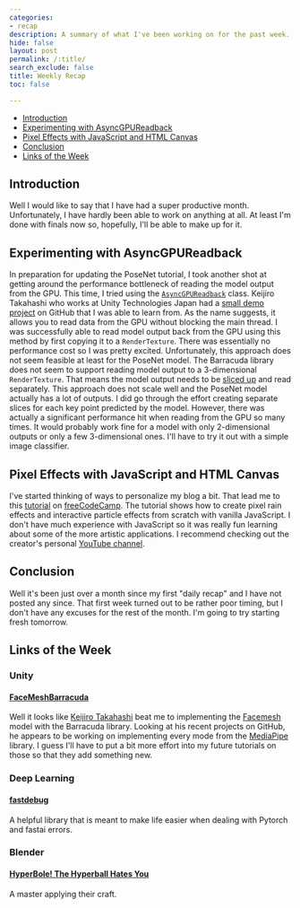 ```yaml
---
categories:
- recap
description: A summary of what I've been working on for the past week.
hide: false
layout: post
permalink: /:title/
search_exclude: false
title: Weekly Recap
toc: false

---
```


* [Introduction](#introduction)
* [Experimenting with AsyncGPUReadback](#experimenting-with-asyncgpureadback)
* [Pixel Effects with JavaScript and HTML Canvas](#pixel-effects-with-javascript-and-html-canvas)
* [Conclusion](#conclusion)
* [Links of the Week](#links-of-the-week)



## Introduction

Well I would like to say that I have had a super productive month. Unfortunately, I have hardly been able to work on anything at all. At least I'm done with finals now so, hopefully, I'll be able to make up for it. 



## Experimenting with AsyncGPUReadback

In preparation for updating the PoseNet tutorial, I took another shot at getting around the performance bottleneck of reading the model output from the GPU. This time, I tried using the [`AsyncGPUReadback`](https://docs.unity3d.com/ScriptReference/Rendering.AsyncGPUReadback.html) class. Keijiro Takahashi who works at Unity Technologies Japan had a [small demo project](https://github.com/keijiro/AsyncCaptureTest) on GitHub that I was able to learn from. As the name suggests, it allows you to read data from the GPU without blocking the main thread. I was successfully able to read model output back from the GPU using this method by first copying it to a `RenderTexture`. There was essentially no performance cost so I was pretty excited. Unfortunately, this approach does not seem feasible at least for the PoseNet model. The Barracuda library does not seem to support reading model output to a 3-dimensional `RenderTexture`. That means the model output needs to be [sliced up](https://docs.unity3d.com/Packages/com.unity.barracuda@1.0/api/Unity.Barracuda.ModelBuilder.html#Unity_Barracuda_ModelBuilder_StridedSlice_System_String_System_Object_System_Int32___System_Int32___System_Int32___) and read separately. This approach does not scale well and the PoseNet model actually has a lot of outputs. I did go through the effort creating separate slices for each key point predicted by the model. However, there was actually a significant performance hit when reading from the GPU so many times. It would probably work fine for a model with only 2-dimensional outputs or only a few 3-dimensional ones. I'll have to try it out with a simple image classifier.



## Pixel Effects with JavaScript and HTML Canvas

I've started thinking of ways to personalize my blog a bit. That lead me to this [tutorial](https://www.youtube.com/watch?v=UoTxOVEecbI) on [freeCodeCamp](https://www.youtube.com/channel/UC8butISFwT-Wl7EV0hUK0BQ). The tutorial shows how to create pixel rain effects and interactive particle effects from scratch with vanilla JavaScript. I don't have much experience with JavaScript so it was really fun learning about some of the more artistic applications. I recommend checking out the creator's personal [YouTube channel](https://www.youtube.com/channel/UCEqc149iR-ALYkGM6TG-7vQ).



## Conclusion

Well it's been just over a month since my first "daily recap" and I have not posted any since. That first week turned out to be rather poor timing, but I don't have any excuses for the rest of the month. I'm going to try starting fresh tomorrow.



## Links of the Week

### Unity

#### [FaceMeshBarracuda](https://github.com/keijiro/FaceMeshBarracuda)

Well it looks like [Keijiro Takahashi](https://github.com/keijiro) beat me to implementing the [Facemesh](https://google.github.io/mediapipe/solutions/face_mesh) model with the Barracuda library. Looking at his recent projects on GitHub, he appears to be working on implementing every mode from the [MediaPipe](https://google.github.io/mediapipe/) library. I guess I'll have to put a bit more effort into my future tutorials on those so that they add something new. 

### Deep Learning

#### [fastdebug](https://muellerzr.github.io/fastdebug/)

A helpful library that is meant to make life easier when dealing with Pytorch and fastai errors.

### Blender

#### [HyperBole! The Hyperball Hates You](https://www.youtube.com/watch?v=AqA71cWs1WA)

A master applying their craft.